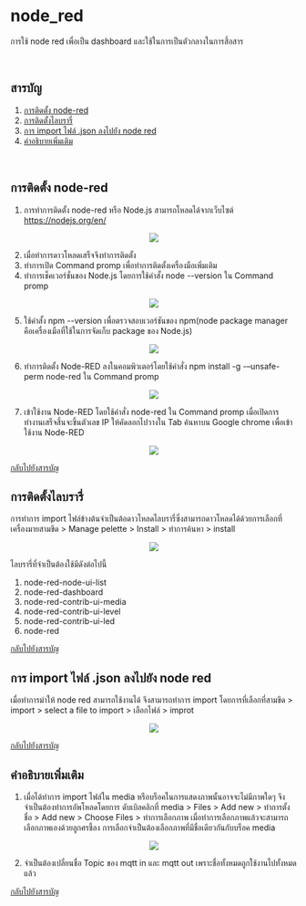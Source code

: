 # node_red
การใช้ node red เพื่อเป็น dashboard และใช้ในการเป็นตัวกลางในการสิ้อสาร

<br/>


## <a name="content"></a> สารบัญ
1. [การติดตั้ง node-red](#lnode)
2. [การติดตั้งไลบรารี่](#library)
3. [การ import ไฟล์ .json ลงไปยัง node red](#import)
4. [คำอธิบายเพิ่มเติม](#คำอธิบาย)
  
<br/>

## <a name="Inode"></a> การติดตั้ง node-red
1. การทำการติดตั้ง node-red หรือ Node.js สามารถโหลดได้จากเว็บไซต์ https://nodejs.org/en/ 
<p align="center">
<img src=https://github.com/user-attachments/assets/a71f7548-11bb-4fe1-9d39-3693408edd54>


2. เมื่อทำการดาวโหลดเสร็จจึงทำการติดตั้ง
3. ทำการเปิด Command promp เพื่อทำการติดตั้งเครื่องมือเพิ่มเติม
4. ทำการเช็คเวอร์ชั่นของ Node.js โดยการใช้คำสั้ง node --version ใน Command promp
<p align="center">
<img src=https://github.com/user-attachments/assets/74e6a2cf-7bcd-4002-8988-01ce0041a206>


5. ใช้คำสั้ง npm --version เพื่อตรวจสอบเวอร์ชันของ npm(node package manager คือเครื่องเมือที่ใช้ในการจัดเก็บ package ของ Node.js)
<p align="center">
<img src=https://github.com/user-attachments/assets/6a2a908a-9d2d-4cd5-9fe7-19d211cb19e1>


6. ทำการติดตั้ง Node-RED ลงในคอมพิวเตอร์โดยใช้คำสั่ง npm install -g -–unsafe-perm node-red ใน Command promp
<p align="center">
<img src=https://github.com/user-attachments/assets/9e985a46-8fff-476d-b616-b14fcc84fd37>


7. เข้าใช้งาน Node-RED โดยใช้คำสั่ง node-red ใน Command promp เมื่อเปิดการทำงานเสร็จสิ้นจะขึ้นตัวเลข IP ให้คัดลอกไปวางใน Tab ค้นหาบน Google chrome เพื่อเข้าใช้งาน Node-RED 
<p align="center">
<img src=https://github.com/user-attachments/assets/9c8db505-c0b5-4c5b-88f0-81bb7fb5929b>


[กลับไปยังสารบัญ](#content)
<br/>

## <a name="library"></a> การติดตั้งไลบรารี่
การทำการ import ไฟล์ข้างต้นจำเป็นต้อดาวโหลดไลบรารี่ซึ่งสามารถดาวโหลดได้ด้วยการเลือกที่ เครื่องมายสามขีด > Manage pelette > Install > ทำการค้นหา > install
<p align="center">
<img src=https://github.com/user-attachments/assets/5bdba33c-c5a8-415d-bf93-c9b43a7f531e>

ไลบรารี่ที่จำเป็นต้องใช้มีดังต่อไปนี้
1. node-red-node-ui-list
2. node-red-dashboard
3. node-red-contrib-ui-media
4. node-red-contrib-ui-level
5. node-red-contrib-ui-led
6. node-red

[กลับไปยังสารบัญ](#content)
<br/>

## <a name="import"></a> การ import ไฟล์ .json ลงไปยัง node red
เมื่อทำการมำให้ node red สามารถใช้งานได้ จึงสามารถทำการ import โดยการที่เลือกที่สามขีด > import > select a file to import > เลือกไฟล์ > improt
<p align="center">
<img src=https://github.com/user-attachments/assets/26599967-a780-408d-9901-2f8f937aba0c>

[กลับไปยังสารบัญ](#content)
<br/>

## <a name="คำอธิบาย"></a> คำอธิบายเพิ่มเติม
1. เมื่อได้ทำการ import ไฟล์ใน media หรือบร็อคในการแสดงภาพนั้นอาจจะไม่มีภาพใดๆ จึงจำเป็นต้องทำการอัพโหลดโดยการ ดับเบิลคลิกที่ media > Files > Add new > ทำการตั้งชื่อ > Add new > Choose Files > ทำการเลือกภาพ เมื่อทำการเลือกภาพแล้วจะสามารถเลือกภาพเองด้วยลูกศรชี้ลง การเลือกจำเป็นต้องเลือกภาพที่มีชื่อเดียวกันกับบร็อค media
<p align="center">
<img src=https://github.com/user-attachments/assets/260df601-01a4-409e-9673-4b759ec347bb>

2. จำเป็นต้องเปลี่ยนชื่อ Topic ของ mqtt in และ mqtt out เพราะชื่อทั้งหมดถูกใช้งานไปทั้งหมดแล้ว

[กลับไปยังสารบัญ](#content)
<br/>
